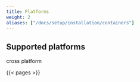 ```yaml
---
title: Platforms
weight: 2
aliases: ["/docs/setup/installation/containers"]
---
```


## Supported platforms
cross platform 

{{< pages >}}
